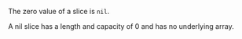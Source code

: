 


The zero value of a slice is `nil`.

A nil slice has a length and capacity of 0
and has no underlying array.

